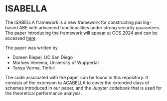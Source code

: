 # ISABELLA

The ISABELLA framework is a new framework for constructing pairing-based ABE with advanced functionalities under strong security guarantees. 
The paper introducing the framework will appear at CCS 2024 and can be accessed [here](https://eprint.iacr.org/2024/1352).

The paper was written by 

- Doreen Riepel, UC San Diego
- Marloes Venema, University of Wuppertal
- Tanya Verma, Tinfoil

The code associated with the paper can be found in this repository. It consists of the extension to ACABELLA to cover the extended class of schemes introduced in our paper, and the Jupyter codebook that is used for the theoretical performance analysis. 